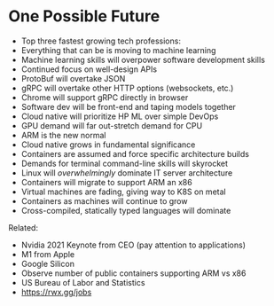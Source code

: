 # One Possible Future

* Top three fastest growing tech professions:
* Everything that can be is moving to machine learning
* Machine learning skills will overpower software development skills
* Continued focus on well-design APIs
* ProtoBuf will overtake JSON
* gRPC will overtake other HTTP options (websockets, etc.)
* Chrome will support gRPC directly in browser
* Software dev will be front-end and taping models together
* Cloud native will prioritize HP ML over simple DevOps
* GPU demand will far out-stretch demand for CPU
* ARM is the new normal
* Cloud native grows in fundamental significance 
* Containers are assumed and force specific architecture builds
* Demands for terminal command-line skills will skyrocket
* Linux will *overwhelmingly* dominate IT server architecture
* Containers will migrate to support ARM an x86
* Virtual machines are fading, giving way to K8S on metal
* Containers as machines will continue to grow
* Cross-compiled, statically typed languages will dominate

Related:

* Nvidia 2021 Keynote from CEO (pay attention to applications)
* M1 from Apple
* Google Silicon
* Observe number of public containers supporting ARM vs x86
* US Bureau of Labor and Statistics
* <https://rwx.gg/jobs>
